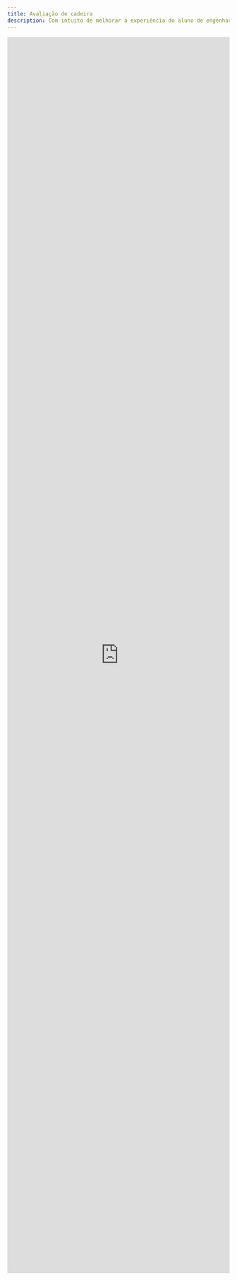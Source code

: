 ```yaml
---
title: Avaliação de cadeira
description: Com intuito de melhorar a experiência do aluno de engenharia nos seus estudos na UFRJ, coletamos informações das experiências de alunos que cursaram determinadas cadeiras para ajudar futuros alunos. 
---
```


<iframe src="https://docs.google.com/forms/d/e/1FAIpQLSdmnffj83VkBhuJdx_-tWvPB6qn44m1o3ZQykw_ajQg0FGcTQ/viewform?embedded=true" width="100%" height="2800" frameborder="0" marginheight="0" marginwidth="0">Carregando…</iframe>